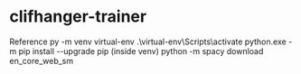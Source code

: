 # clifhanger-trainer


Reference
py -m venv virtual-env
.\virtual-env\Scripts\activate
python.exe -m pip install --upgrade pip (inside venv)
python -m spacy download en_core_web_sm